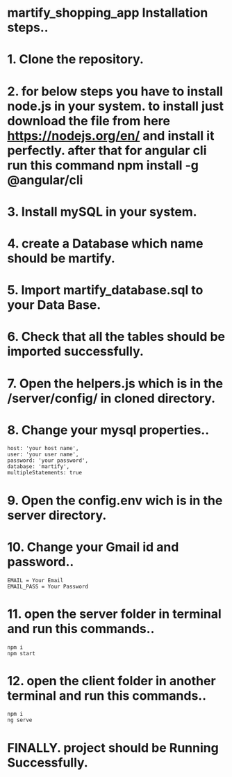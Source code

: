 # martify_shopping_app Installation steps..

# 1. Clone the repository.

# 2. for below steps you have to install node.js in your system. to install just download the file from here https://nodejs.org/en/ and install it perfectly. after that for angular cli run this command npm install -g @angular/cli

# 3. Install mySQL in your system.

# 4. create a Database which name should be martify.

# 5. Import martify_database.sql to your Data Base.

# 6. Check that all the tables should be imported successfully.

# 7. Open the helpers.js which is in the /server/config/ in cloned directory.

# 8. Change your mysql properties..

    host: 'your host name',
    user: 'your user name',
    password: 'your password',
    database: 'martify',
    multipleStatements: true

# 9. Open the config.env wich is in the server directory.

# 10. Change your Gmail id and password..

    EMAIL = Your Email
    EMAIL_PASS = Your Password

# 11. open the server folder in terminal and run this commands..

    npm i
    npm start

# 12. open the client folder in another terminal and run this commands..

    npm i
    ng serve

# FINALLY. project should be Running Successfully.
